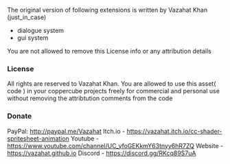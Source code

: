 The original version of following extensions is written by Vazahat Khan (just_in_case)
- dialogue system
- gui system

You are not allowed to remove this License info or any attribution details

### License
All rights are reserved to Vazahat Khan.
You are allowed to use this asset( code ) in your coppercube projects freely for commercial and personal use without removing the attribtution comments from the code

### Donate
PayPal: http://paypal.me/Vazahat
Itch.io - https://vazahat.itch.io/cc-shader-spritesheet-animation
Youtube - https://www.youtube.com/channel/UC_yfoGEKkmY63tnyy6hR7ZQ
Website - https://vazahat.github.io
Discord - https://discord.gg/RKcq89S7uA